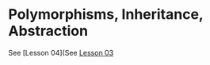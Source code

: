 # Polymorphisms, Inheritance, Abstraction

See [Lesson 04](See [Lesson 03](https://motycka.github.io/programming-in-java/lesson04.html)
